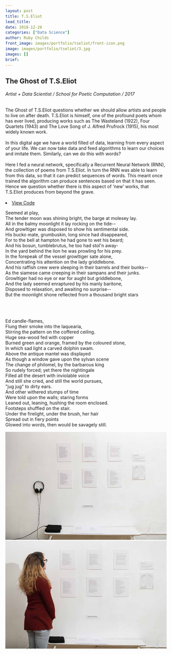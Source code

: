 ```yaml
---
layout: post
title: T.S.Eliot
lead_title:
date: 2018-12-26
categories: ["Data Science"]
author: Ruby Childs
front_image: images/portfolio/tseliot/front-icon.png
image: images/portfolio/tseliot/3.jpg
images: []
brief:
---
```




<div class="row">
    <div class="col-md-6 project-title">
        <h2>The Ghost of T.S.Eliot</h2>
        <h6> Artist + Data Scientist   /   School for Poetic Computation  /  2017 </h6>
    </div>
    <div class="col-md-6">
        <div class="block">
          <div class="post-meta mb-5">
              <h8>The Ghost of T.S.Eliot questions whether we should allow artists and people to live on after death. T.S.Eliot is himself, one of the profound poets whom has ever lived, producing works such as The Wasteland (1922), Four Quartets (1943) and The Love Song of J. Alfred Prufrock (1915), his most widely known work.<br><br>
              In this digital age we have a world filled of data, learning from every aspect of your life. We can now take data and feed algorithms to learn our choices and imitate them. Similarly, can we do this with words?<br><br>
              Here I fed a neural network, specifically a Recurrent Neural Network (RNN), the collection of poems from T.S.Eliot. In turn the RNN was able to learn from this data, so that it can predict sequences of words. This meant once trained the algorithm can produce sentences based on that it has seen. Hence we question whether there is this aspect of ‘new’ works, that T.S.Eliot produces from beyond the grave.<br><br>
            <h8>
            <li class="list-inline-item">
                <a href="https://github.com/rubychilds/TS-Eliot/tree/master/data/output/finals" target="_blank" class="btn btn-main">View Code</a>
            </li>
          </div>
        </div>
    </div>
</div>



<div class="row poetry">
  <div class="col-sm-6">
    <p class="poem">
        Seemed at play,<br>
        The tender moon was shining bright, the barge at molesey lay.<br>
        All in the balmy moonlight it lay rocking on the tide--<br>
        And growltiger was disposed to show his sentimental side.<br>
        His bucko mate, grumbuskin, long since had disappeared,<br>
        For to the bell at hampton he had gone to wet his beard;<br>
        And his bosun, tumblebrutus, he too had stol'n away-<br>
        In the yard behind the lion he was prowling for his prey.<br>
        In the forepeak of the vessel growltiger sate alone,<br>
        Concentrating his attention on the lady griddlebone.<br>
        And his raffish crew were sleeping in their barrels and their bunks--<br>
        As the siamese came creeping in their sampans and their junks.<br>
        Growltiger had no eye or ear for aught but griddlebone,<br>
        And the lady seemed enraptured by his manly baritone,<br>
        Disposed to relaxation, and awaiting no surprise--<br>
        But the moonlight shone reflected from a thousand bright stars<br>
        <br>
        <br>
        <br>
    </p>
  </div>
  <div class="col-sm-6">
    <p  class="poem">
      Ed candle-flames,<br>
      Flung their smoke into the laquearia,<br>
      Stirring the pattern on the coffered ceiling.<br>
      Huge sea-wood fed with copper<br>
      Burned green and orange, framed by the coloured stone,<br>
      In which sad light a carved dolphin swam.<br>
      Above the antique mantel was displayed<br>
      As though a window gave upon the sylvan scene<br>
      The change of philomel, by the barbarous king<br>
      So rudely forced; yet there the nightingale<br>
      Filled all the desert with inviolable voice<br>
      And still she cried, and still the world pursues,<br>
      "jug jug" to dirty ears.<br>
      And other withered stumps of time<br>
      Were told upon the walls; staring forms<br>
      Leaned out, leaning, hushing the room enclosed.<br>
      Footsteps shuffled on the stair.<br>
      Under the firelight, under the brush, her hair<br>
      Spread out in fiery points<br>
      Glowed into words, then would be savagely still.<br>
    </p>
  </div>
</div>



<div class="row">
  <div class="col-sm-12">
    <img src="/images/portfolio/tseliot/1.jpg" alt="Post-Image" class="w-100 mb-3 padding-0">
  </div>
</div>  
<div class="row poetry">
  <div class="col-sm-12">
    <img src="/images/portfolio/tseliot/2.jpg" alt="Post-Image" class="w-100 mb-3 padding-0">
  </div>
</div>
